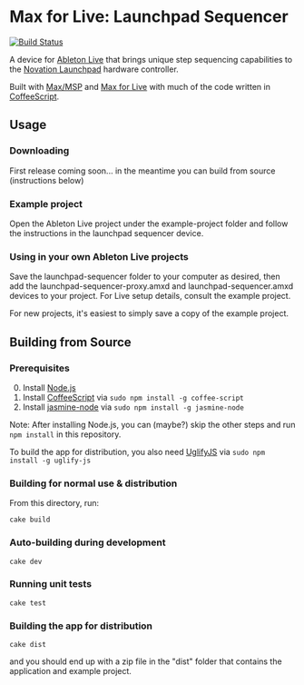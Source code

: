 # Max for Live: Launchpad Sequencer

[![Build Status](https://secure.travis-ci.org/adamjmurray/m4l-launchpad-sequencer.png)](http://travis-ci.org/adamjmurray/m4l-launchpad-sequencer)

A device for [Ableton Live](http://ableton.com/live-8) that brings unique step sequencing capabilities to
the [Novation Launchpad](http://us.novationmusic.com/midi-controllers-digital-dj/launchpad) hardware controller.

Built with [Max/MSP](http://cycling74.com/products/max/) and [Max for Live](http://ableton.com/maxforlive) with much
of the code written in [CoffeeScript](http://coffeescript.org/).


## Usage

### Downloading

First release coming soon... in the meantime you can build from source (instructions below)

### Example project

Open the Ableton Live project under the example-project folder
and follow the instructions in the launchpad sequencer device.

### Using in your own Ableton Live projects

Save the launchpad-sequencer folder to your computer as desired,
then add the launchpad-sequencer-proxy.amxd and launchpad-sequencer.amxd devices to your project.
For Live setup details, consult the example project.

For new projects, it's easiest to simply save a copy of the example project.


## Building from Source

### Prerequisites

0. Install [Node.js](http://nodejs.org/)
0. Install [CoffeeScript](http://coffeescript.org/#installation) via `sudo npm install -g coffee-script`
0. Install [jasmine-node](http://github.com/mhevery/jasmine-node#install) via `sudo npm install -g jasmine-node`

Note: After installing Node.js, you can (maybe?) skip the other steps and run `npm install` in this repository.

To build the app for distribution, you also need [UglifyJS](https://github.com/mishoo/UglifyJS) via `sudo npm install -g uglify-js`

### Building for normal use & distribution

From this directory, run:

    cake build

### Auto-building during development

    cake dev

### Running unit tests

    cake test

### Building the app for distribution

    cake dist

and you should end up with a zip file in the "dist" folder that contains the application and example project.
